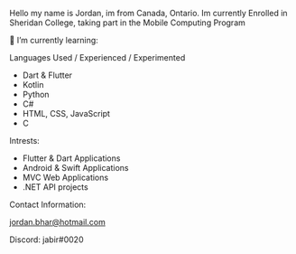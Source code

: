 Hello my name is Jordan, im from Canada, Ontario. Im currently Enrolled in 
Sheridan College, taking part in the Mobile Computing Program


🌱 I’m currently learning:


Languages Used / Experienced / Experimented

- Dart & Flutter
- Kotlin
- Python
- C#
- HTML, CSS, JavaScript
- C

Intrests:

- Flutter & Dart Applications
- Android & Swift Applications
- MVC Web Applications
- .NET API projects

Contact Information:

jordan.bhar@hotmail.com

Discord: jabir#0020

<!---
JordanBhar/JordanBhar is a ✨ special ✨ repository because its `README.md` (this file) appears on your GitHub profile.
You can click the Preview link to take a look at your changes.
--->
